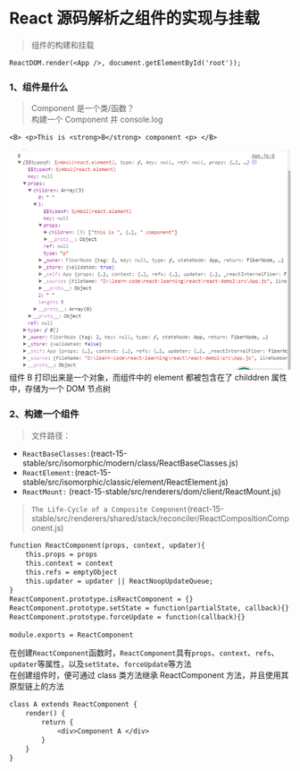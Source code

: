 # React 源码解析之组件的实现与挂载


> 组件的构建和挂载  
```
ReactDOM.render(<App />, document.getElementById('root'));
```

### 1、组件是什么

> Component 是一个类/函数？  
> 构建一个 Component 并 console.log

```
<B> <p>This is <strong>B</strong> component <p> </B>
```

![](./img/component1.png)  
组件 B 打印出来是一个对象，而组件中的 element 都被包含在了 childdren 属性中，存储为一个 DOM 节点树

### 2、构建一个组件

> 文件路径：

- `ReactBaseClasses:`(react-15-stable/src/isomorphic/modern/class/ReactBaseClasses.js)
- `ReactElement:`(react-15-stable/src/isomorphic/classic/element/ReactElement.js)
- `ReactMount:` (react-15-stable/src/renderers/dom/client/ReactMount.js)

> `The Life-Cycle of a Composite Component`(react-15-stable/src/renderers/shared/stack/reconciler/ReactCompositionComponent.js)

```
function ReactComponent(props, context, updater){
    this.props = props
    this.context = context
    this.refs = emptyObject
    this.updater = updater || ReactNoopUpdateQueue;
}
ReactComponent.prototype.isReactComponent = {}
ReactComponent.prototype.setState = function(partialState, callback){}
ReactComponent.prototype.forceUpdate = function(callback){}

module.exports = ReactComponent
```

在创建`ReactComponent`函数时，`ReactComponent`具有`props`、`context`、`refs`、`updater`等属性，以及`setState`、`forceUpdate`等方法  
在创建组件时，便可通过 class 类方法继承 ReactComponent 方法，并且使用其原型链上的方法

```
class A extends ReactComponent {
    render() {
        return {
            <div>Component A </div>
        }
    }
}  
```  
